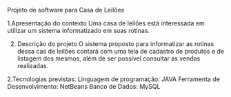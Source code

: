 Projeto de software para Casa de Leilões

1.Apresentação do contexto
Uma casa de leilões está interessada em utilizar um sistema informatizado em suas rotinas. 

2. Descrição do projeto
O sistema proposto para informatizar as rotinas dessa cas de leilões contará com uma tela de cadastro de produtos e de listagem dos mesmos, além de ser possível consultar as vendas realizadas. 

2.Tecnologias previstas:
Linguagem de programação: JAVA
Ferramenta de Desenvolvimento: NetBeans
Banco de Dados: MySQL


